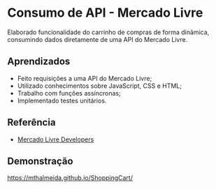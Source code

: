 
# Consumo de API - Mercado Livre

Elaborado funcionalidade do carrinho de compras de forma dinâmica, consumindo dados diretamente de uma API do Mercado Livre.

## Aprendizados

- Feito requisições a uma API do Mercado Livre;
- Utilizado conhecimentos sobre JavaScript, CSS e HTML;
- Trabalho com funções assíncronas;
- Implementado testes unitários.

## Referência

 - [Mercado Livre Developers](https://developers.mercadolivre.com.br/pt_br/api-docs-pt-br)

## Demonstração

https://mthalmeida.github.io/ShoppingCart/

